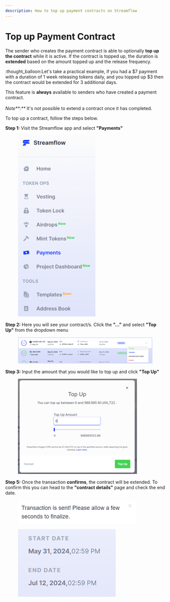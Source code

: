 ```yaml
---
description: How to top up payment contracts on Streamflow
---
```


# Top up Payment Contract

The sender who creates the payment contract is able to optionally **top up the contract** while it is active. If the contract is topped up, the duration is **extended** based on the amount topped up and the release frequency.&#x20;

:thought\_balloon:Let's take a practical example, if you had a $7 payment with a duration of 1 week releasing tokens daily, and you topped up $3 then the contract would be extended for 3 additional days.&#x20;

This feature is **always** available to senders who have created a payment contract.\
\
_Note**:**_ It's not possible to extend a contract once it has completed.

To top up a contract, follow the steps below.

**Step 1:** Visit the Streamflow app and select **"Payments"** &#x20;

<figure><img src="../.gitbook/assets/Screenshot 2024-07-11 142239.png" alt=""><figcaption></figcaption></figure>

**Step 2:** Here you will see your contract/s. Click the **"..."** and select **"Top Up"** from the dropdown menu

<figure><img src="../.gitbook/assets/Screenshot 2024-07-09 122922 (1).png" alt=""><figcaption></figcaption></figure>

**Step 3:** Input the amount that you would like to top up and click **"Top Up"**

<figure><img src="../.gitbook/assets/Screenshot 2024-07-09 122415.png" alt="" width="375"><figcaption></figcaption></figure>

**Step 5:** Once the transaction **confirms**, the contract will be extended. To confirm this you can head to the **"contract details"** page and check the end date.&#x20;

<figure><img src="../.gitbook/assets/Screenshot 2024-07-09 111019 (1).png" alt=""><figcaption></figcaption></figure>

<figure><img src="../.gitbook/assets/Screenshot 2024-07-09 123054.png" alt=""><figcaption></figcaption></figure>
